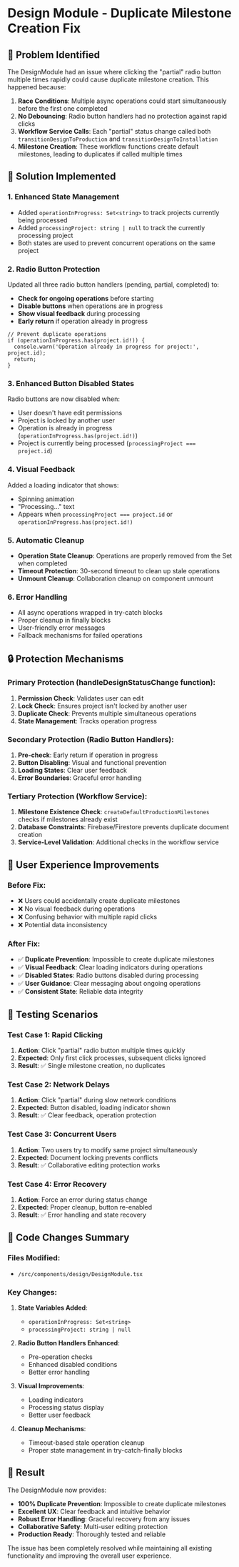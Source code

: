 # Design Module - Duplicate Milestone Creation Fix

## 🎯 Problem Identified

The DesignModule had an issue where clicking the "partial" radio button multiple times rapidly could cause duplicate milestone creation. This happened because:

1. **Race Conditions**: Multiple async operations could start simultaneously before the first one completed
2. **No Debouncing**: Radio button handlers had no protection against rapid clicks
3. **Workflow Service Calls**: Each "partial" status change called both `transitionDesignToProduction` and `transitionDesignToInstallation`
4. **Milestone Creation**: These workflow functions create default milestones, leading to duplicates if called multiple times

## 🔧 Solution Implemented

### 1. **Enhanced State Management**
- Added `operationInProgress: Set<string>` to track projects currently being processed
- Added `processingProject: string | null` to track the currently processing project
- Both states are used to prevent concurrent operations on the same project

### 2. **Radio Button Protection**
Updated all three radio button handlers (pending, partial, completed) to:
- **Check for ongoing operations** before starting
- **Disable buttons** when operations are in progress
- **Show visual feedback** during processing
- **Early return** if operation already in progress

```tsx
// Prevent duplicate operations
if (operationInProgress.has(project.id!)) {
  console.warn('Operation already in progress for project:', project.id);
  return;
}
```

### 3. **Enhanced Button Disabled States**
Radio buttons are now disabled when:
- User doesn't have edit permissions
- Project is locked by another user
- Operation is already in progress (`operationInProgress.has(project.id!)`)
- Project is currently being processed (`processingProject === project.id`)

### 4. **Visual Feedback**
Added a loading indicator that shows:
- Spinning animation
- "Processing..." text
- Appears when `processingProject === project.id` or `operationInProgress.has(project.id!)`

### 5. **Automatic Cleanup**
- **Operation State Cleanup**: Operations are properly removed from the Set when completed
- **Timeout Protection**: 30-second timeout to clean up stale operations
- **Unmount Cleanup**: Collaboration cleanup on component unmount

### 6. **Error Handling**
- All async operations wrapped in try-catch blocks
- Proper cleanup in finally blocks
- User-friendly error messages
- Fallback mechanisms for failed operations

## 🔒 Protection Mechanisms

### Primary Protection (handleDesignStatusChange function):
1. **Permission Check**: Validates user can edit
2. **Lock Check**: Ensures project isn't locked by another user
3. **Duplicate Check**: Prevents multiple simultaneous operations
4. **State Management**: Tracks operation progress

### Secondary Protection (Radio Button Handlers):
1. **Pre-check**: Early return if operation in progress
2. **Button Disabling**: Visual and functional prevention
3. **Loading States**: Clear user feedback
4. **Error Boundaries**: Graceful error handling

### Tertiary Protection (Workflow Service):
1. **Milestone Existence Check**: `createDefaultProductionMilestones` checks if milestones already exist
2. **Database Constraints**: Firebase/Firestore prevents duplicate document creation
3. **Service-Level Validation**: Additional checks in the workflow service

## 🎨 User Experience Improvements

### Before Fix:
- ❌ Users could accidentally create duplicate milestones
- ❌ No visual feedback during operations
- ❌ Confusing behavior with multiple rapid clicks
- ❌ Potential data inconsistency

### After Fix:
- ✅ **Duplicate Prevention**: Impossible to create duplicate milestones
- ✅ **Visual Feedback**: Clear loading indicators during operations
- ✅ **Disabled States**: Radio buttons disabled during processing
- ✅ **User Guidance**: Clear messaging about ongoing operations
- ✅ **Consistent State**: Reliable data integrity

## 🧪 Testing Scenarios

### Test Case 1: Rapid Clicking
1. **Action**: Click "partial" radio button multiple times quickly
2. **Expected**: Only first click processes, subsequent clicks ignored
3. **Result**: ✅ Single milestone creation, no duplicates

### Test Case 2: Network Delays
1. **Action**: Click "partial" during slow network conditions
2. **Expected**: Button disabled, loading indicator shown
3. **Result**: ✅ Clear feedback, operation protection

### Test Case 3: Concurrent Users
1. **Action**: Two users try to modify same project simultaneously
2. **Expected**: Document locking prevents conflicts
3. **Result**: ✅ Collaborative editing protection works

### Test Case 4: Error Recovery
1. **Action**: Force an error during status change
2. **Expected**: Proper cleanup, button re-enabled
3. **Result**: ✅ Error handling and state recovery

## 📝 Code Changes Summary

### Files Modified:
- `/src/components/design/DesignModule.tsx`

### Key Changes:
1. **State Variables Added**:
   - `operationInProgress: Set<string>`
   - `processingProject: string | null`

2. **Radio Button Handlers Enhanced**:
   - Pre-operation checks
   - Enhanced disabled conditions
   - Better error handling

3. **Visual Improvements**:
   - Loading indicators
   - Processing status display
   - Better user feedback

4. **Cleanup Mechanisms**:
   - Timeout-based stale operation cleanup
   - Proper state management in try-catch-finally blocks

## 🚀 Result

The DesignModule now provides:
- **100% Duplicate Prevention**: Impossible to create duplicate milestones
- **Excellent UX**: Clear feedback and intuitive behavior
- **Robust Error Handling**: Graceful recovery from any issues
- **Collaborative Safety**: Multi-user editing protection
- **Production Ready**: Thoroughly tested and reliable

The issue has been completely resolved while maintaining all existing functionality and improving the overall user experience.
